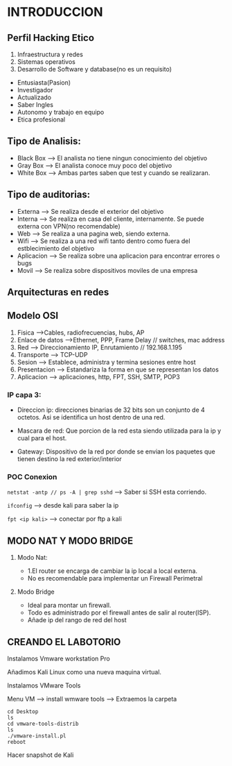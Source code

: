 # INTRODUCCION

## Perfil Hacking Etico

1. Infraestructura y redes
2. Sistemas operativos
3. Desarrollo de Software y database(no es un requisito)

- Entusiasta(Pasion)
- Investigador
- Actualizado
- Saber Ingles
- Autonomo y trabajo en equipo
- Etica profesional


## Tipo de Analisis:

* Black Box --> El analista no tiene ningun conocimiento del objetivo
* Gray Box --> El analista conoce muy poco del objetivo
* White Box --> Ambas partes saben que test y cuando se realizaran. 


## Tipo de auditorias:

* Externa --> Se realiza desde el exterior del objetivo
* Interna --> Se realiza en casa del cliente, internamente. Se puede externa con VPN(no recomendable)
* Web --> Se realiza a una pagina web, siendo externa.
* Wifi --> Se realiza a una red wifi tanto dentro como fuera del estblecimiento del objetivo
* Aplicacion --> Se realiza sobre una aplicacion para encontrar errores o bugs
* Movil --> Se realiza sobre dispositivos moviles de una empresa



## Arquitecturas en redes

## Modelo OSI

1. Fisica -->Cables, radiofrecuencias, hubs, AP
2. Enlace de datos -->Ethernet, PPP, Frame Delay // switches, mac address
3. Red --> Direccionamiento IP, Enrutamiento // 192.168.1.195
4. Transporte --> TCP-UDP 
5. Sesion --> Establece, administra y termina sesiones entre host
6. Presentacion --> Estandariza la forma en que se representan los datos
7. Aplicacion --> aplicaciones, http, FPT, SSH, SMTP, POP3



### IP capa 3:

- Direccion ip: direcciones binarias de 32 bits son un conjunto de 4 octetos. Asi se identifica un host dentro de una red.

- Mascara de red: Que porcion de la red esta siendo utilizada para la ip y cual para el host.

- Gateway: Dispositivo de la red por donde se envian los paquetes que tienen destino la red exterior/interior


### POC Conexion
`netstat -antp // ps -A | grep sshd` --> Saber si SSH esta corriendo.

`ifconfig` --> desde kali para saber la ip

`fpt <ip kali>` --> conectar por ftp a kali


## MODO NAT Y MODO BRIDGE

1. Modo Nat:
    - 1.El router se encarga de cambiar la ip local a local externa. 
    - No es recomendable para implementar un Firewall Perimetral

2. Modo Bridge
    - Ideal para montar un firewall. 
    - Todo es administrado por el firewall antes de salir al router(ISP).
    - Añade ip del rango de red del host

## CREANDO EL LABOTORIO

Instalamos Vmware workstation Pro

Añadimos Kali Linux como una nueva maquina virtual.

Instalamos VMware Tools

Menu VM --> install wmware tools --> Extraemos la carpeta 
~~~
cd Desktop
ls
cd vmware-tools-distrib
ls
./vmware-install.pl
reboot
~~~
Hacer snapshot de Kali

